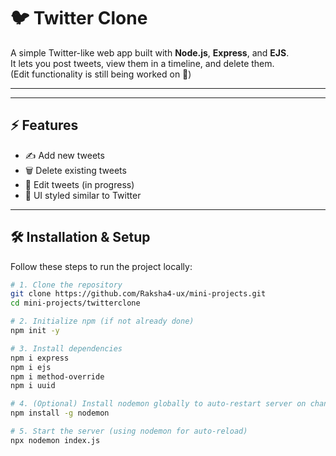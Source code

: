 # 🐦 Twitter Clone 

A simple Twitter-like web app built with **Node.js**, **Express**, and **EJS**.  
It lets you post tweets, view them in a timeline, and delete them.  
(Edit functionality is still being worked on 🚧)

---


---

## ⚡ Features

- ✍️ Add new tweets  
- 🗑️ Delete existing tweets  
- 🚧 Edit tweets (in progress)  
- 🎨 UI styled similar to Twitter  

---

## 🛠️ Installation & Setup

Follow these steps to run the project locally:

```bash
# 1. Clone the repository
git clone https://github.com/Raksha4-ux/mini-projects.git
cd mini-projects/twitterclone

# 2. Initialize npm (if not already done)
npm init -y

# 3. Install dependencies
npm i express
npm i ejs
npm i method-override
npm i uuid

# 4. (Optional) Install nodemon globally to auto-restart server on changes
npm install -g nodemon

# 5. Start the server (using nodemon for auto-reload)
npx nodemon index.js


